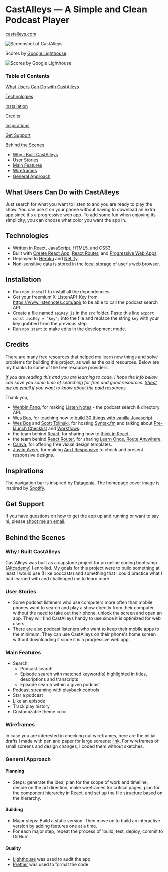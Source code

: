 # CastAlleys — A Simple and Clean Podcast Player

[castalleys.com](https://castalleys.com)

![Screenshot of CastAlleys](https://i.ibb.co/nQqC400/Screenshot-of-Cast-Alleys.png)

Scores by [Google Lighthouse](https://developers.google.com/web/tools/lighthouse/):

![Scores by Google Lighthouse](https://i.ibb.co/f1cZvky/lighthouse-audit-on-castalleys.png)

### Table of Contents

[What Users Can Do with CastAlleys](https://github.com/cherylz/castalleys#what-users-can-do-with-castalleys)

[Technologies](https://github.com/cherylz/castalleys#technologies)

[Installation](https://github.com/cherylz/castalleys#installation)

[Credits](https://github.com/cherylz/castalleys#credits)

[Inspirations](https://github.com/cherylz/castalleys#inspirations)

[Get Support](https://github.com/cherylz/castalleys#get-support)

[Behind the Scenes](https://github.com/cherylz/castalleys#behind-the-scenes)

- [Why I Built CastAlleys](https://github.com/cherylz/castalleys#why-i-built-castalleys)
- [User Stories](https://github.com/cherylz/castalleys#user-stories)
- [Main Features](https://github.com/cherylz/castalleys#main-features)
- [Wireframes](https://github.com/cherylz/castalleys#wireframes)
- [General Approach](https://github.com/cherylz/castalleys#general-approach)

## What Users Can Do with CastAlleys

Just search for what you want to listen to and you are ready to play the show. You can use it on your phone without having to download an extra app since it's a progressive web app. To add some fun when enjoying its simplicity, you can choose what color you want the app in.

## Technologies

- Written in React, JavaScript, HTML5, and CSS3.
- Built with [Create React App](https://github.com/facebook/create-react-app), [React Router](https://github.com/ReactTraining/react-router), and [Progressive Web Apps](https://developers.google.com/web/progressive-web-apps/).
- Deployed to [Heroku](https://www.heroku.com/) and [Netlify](https://netlify.com).
- Non-sensitive data is stored in the [local storage](https://developer.mozilla.org/en-US/docs/Web/API/Window/localStorage) of user's web browser.

## Installation

- Run `npm install` to install all the dependencies.
- Get your freemium X-ListenAPI-Key from https://www.listennotes.com/api/ to be able to call the podcast search API.
- Create a file named `apiKey.js` in the `src` folder. Paste this line `export const apiKey = "key";` into the file and replace the string `key` with your key grabbed from the previous step.
- Run `npm start` to make edits in the development mode.

## Credits

There are many free resources that helped me learn new things and solve problems for building this project, as well as the paid resources. Below are my thanks to some of the free resource providers.

_If you are reading this and you are learning to code, I hope the info below can save you some time of searching for free and good resources. [Shoot me an email](mailto:czcodes@gmail.com) if you want to know about the paid resources._

Thank you,

- [Wenbin Fang](https://www.listennotes.com/@wenbin/), for making [Listen Notes](https://www.listennotes.com/api/) - the podcast search & directory API.
- [Wes Bos](https://wesbos.com/), for teaching how to [build 30 things with vanilla Javascript](https://javascript30.com/).
- [Wes Bos](https://wesbos.com/) and [Scott Tolinski](https://www.scotttolinski.com/), for hosting [Syntax.fm](http://syntax.fm/) and talking about [Pre-launch Checklist](https://syntax.fm/show/088/pre-launch-checklist) and [Workflows](https://syntax.fm/show/051/our-workflows-design-development-git-and-deployment).
- the team behind [React](https://reactjs.org/), for sharing how to [think in React](https://reactjs.org/docs/thinking-in-react.html).
- the team behind [React Router](https://reacttraining.com/react-router/), for sharing [Learn Once, Route Anywhere](https://www.youtube.com/watch?v=Mf0Fy8iHp8k).
- [Canva](https://canva.com), for offering free visual design templates.
- [Justin Avery](https://twitter.com/justinavery), for making [Am I Responsive](http://ami.responsivedesign.is/) to check and present responsive designs.

## Inspirations

The navigation bar is inspired by [Patagonia](https://www.patagonia.com/). The homepage cover image is inspired by [Spotify](https://www.spotify.com/).

## Get Support

If you have questions on how to get the app up and running or want to say hi, please [shoot me an email](mailto:czcodes@gmail.com).

## Behind the Scenes

### Why I Built CastAlleys

CastAlleys was built as a capstone project for an online coding bootcamp ([Altcademy](https://www.altcademy.com/)) I enrolled. My goals for this project were to build something at least I would use (I like podcasts) and something that I could practice what I had learned with and challenged me to learn more.

### User Stories

- Some podcast listeners who use computers more often than mobile phones want to search and play a show directly from their computer, without the need to take out their phone, unlock the screen and open an app. They will find CastAlleys handy to use since it is optimized for web users.
- There are also podcast listeners who want to keep their mobile apps to the minimum. They can use CastAlleys on their phone's home screen without downloading it since it is a progressive web app.

### Main Features

- Search:
  - Podcast search
  - Episode search with matched keyword(s) highlighted in titles, descriptions and transcripts
  - Episode search within a given podcast
- Podcast streaming with playback controls
- Star a podcast
- Like an episode
- Track play history
- Customizable theme color

### Wireframes

In case you are interested in checking out wireframes, here are the initial drafts I made with pen and paper for large screens: [link](https://drive.google.com/drive/folders/10Y-2lI5bnXj8i2oV2Je0K8V1IdShHSvk?usp=sharing). For wireframes of small screens and design changes, I coded them without sketches.

### General Approach

#### Planning

- Steps: generate the idea, plan for the scope of work and timeline, decide on the art direction, make wireframes for critical pages, plan for the component hierarchy in React, and set up the file structure based on the hierarchy.

#### Building

- Major steps: Build a static version. Then move on to build an interactive version by adding features one at a time.
- For each major step, repeat the process of 'build, test, deploy, commit to GitHub'.

#### Quality

- [Lighthouse](https://developers.google.com/web/tools/lighthouse/) was used to audit the app.
- [Prettier](https://prettier.io/) was used to format the code.
